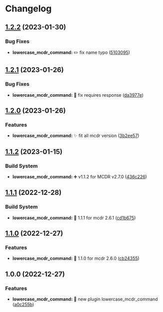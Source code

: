 # Changelog

## [1.2.2](https://github.com/AnzhiZhang/MCDReforgedPlugins/compare/lowercase_mcdr_command-v1.2.1...lowercase_mcdr_command-v1.2.2) (2023-01-30)


### Bug Fixes

* **lowercase_mcdr_command:** ✏️ fix name typo ([5103095](https://github.com/AnzhiZhang/MCDReforgedPlugins/commit/51030958472d375221ab7d5df94195215b2dd877))

## [1.2.1](https://github.com/AnzhiZhang/MCDReforgedPlugins/compare/lowercase_mcdr_command-v1.2.0...lowercase_mcdr_command-v1.2.1) (2023-01-26)


### Bug Fixes

* **lowercase_mcdr_command:** 🐛 fix requires response ([da3977e](https://github.com/AnzhiZhang/MCDReforgedPlugins/commit/da3977e7b76e9a4c5b8d0e44be38002e284708e0))

## [1.2.0](https://github.com/AnzhiZhang/MCDReforgedPlugins/compare/lowercase_mcdr_command-v1.1.2...lowercase_mcdr_command-v1.2.0) (2023-01-26)


### Features

* **lowercase_mcdr_command:** ✨ fit all mcdr version ([3b2ee57](https://github.com/AnzhiZhang/MCDReforgedPlugins/commit/3b2ee5753cbe8894f432a1926062a6bcefa33613))

## [1.1.2](https://github.com/AnzhiZhang/MCDReforgedPlugins/compare/lowercase_mcdr_command-v1.1.1...lowercase_mcdr_command-v1.1.2) (2023-01-15)


### Build System

* **lowercase_mcdr_command:** ➕ v1.1.2 for MCDR v2.7.0 ([436c226](https://github.com/AnzhiZhang/MCDReforgedPlugins/commit/436c2263adb0c1c1c69b25a9cacc5164cd8bf12b))

## [1.1.1](https://github.com/AnzhiZhang/MCDReforgedPlugins/compare/lowercase_mcdr_command-v1.1.0...lowercase_mcdr_command-v1.1.1) (2022-12-28)


### Build System

* **lowercase_mcdr_command:** 🔖 1.1.1 for mcdr 2.6.1 ([cd1b675](https://github.com/AnzhiZhang/MCDReforgedPlugins/commit/cd1b6753a06d065a16879c4cae6a940972af453a))

## [1.1.0](https://github.com/AnzhiZhang/MCDReforgedPlugins/compare/lowercase_mcdr_command-v1.0.0...lowercase_mcdr_command-v1.1.0) (2022-12-27)


### Features

* **lowercase_mcdr_command:** 🔖 1.1.0 for mcdr 2.6.0 ([cb24355](https://github.com/AnzhiZhang/MCDReforgedPlugins/commit/cb24355352f551abd275b9f6d85080239ea77bfd))

## 1.0.0 (2022-12-27)


### Features

* **lowercase_mcdr_command:** 🎉 new plugin lowercase_mcdr_command ([a0c255b](https://github.com/AnzhiZhang/MCDReforgedPlugins/commit/a0c255bc52da3a24ea91f26978129b0fc416b223))
